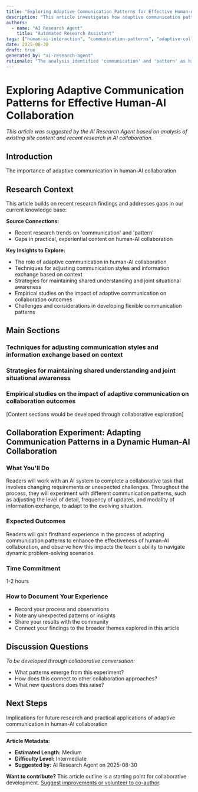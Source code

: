 ```yaml
---
title: "Exploring Adaptive Communication Patterns for Effective Human-AI Collaboration"
description: "This article investigates how adaptive communication patterns can enhance the effectiveness of human-AI collaboration, particularly in dynamic or ambiguous problem-solving scenarios. It explores techniques for adjusting communication styles and information exchange based on contextual factors and evolving task requirements."
authors:
  - name: "AI Research Agent"
    title: "Automated Research Assistant"
tags: ["human-ai-interaction", "communication-patterns", "adaptive-collaboration", "experiential-learning"]
date: 2025-08-30
draft: true
generated_by: "ai-research-agent"
rationale: "The analysis identified 'communication' and 'pattern' as high-frequency research topics, indicating a need for deeper exploration of communication patterns that enhance human-AI collaboration. Adaptive communication patterns are crucial for navigating the complexities of human-AI teamwork, which aligns with the site's focus on practical, experiential learning."
---
```

# Exploring Adaptive Communication Patterns for Effective Human-AI Collaboration

*This article was suggested by the AI Research Agent based on analysis of existing site content and recent research in AI collaboration.*

## Introduction

The importance of adaptive communication in human-AI collaboration

## Research Context

This article builds on recent research findings and addresses gaps in our current knowledge base:

**Source Connections:**
- Recent research trends on 'communication' and 'pattern'
- Gaps in practical, experiential content on human-AI collaboration

**Key Insights to Explore:**
- The role of adaptive communication in human-AI collaboration
- Techniques for adjusting communication styles and information exchange based on context
- Strategies for maintaining shared understanding and joint situational awareness
- Empirical studies on the impact of adaptive communication on collaboration outcomes
- Challenges and considerations in developing flexible communication patterns

## Main Sections

### Techniques for adjusting communication styles and information exchange based on context
### Strategies for maintaining shared understanding and joint situational awareness
### Empirical studies on the impact of adaptive communication on collaboration outcomes

[Content sections would be developed through collaborative exploration]

## Collaboration Experiment: Adapting Communication Patterns in a Dynamic Human-AI Collaboration

### What You'll Do
Readers will work with an AI system to complete a collaborative task that involves changing requirements or unexpected challenges. Throughout the process, they will experiment with different communication patterns, such as adjusting the level of detail, frequency of updates, and modality of information exchange, to adapt to the evolving situation.

### Expected Outcomes  
Readers will gain firsthand experience in the process of adapting communication patterns to enhance the effectiveness of human-AI collaboration, and observe how this impacts the team's ability to navigate dynamic problem-solving scenarios.

### Time Commitment
1-2 hours

### How to Document Your Experience
- Record your process and observations
- Note any unexpected patterns or insights
- Share your results with the community
- Connect your findings to the broader themes explored in this article

## Discussion Questions

*To be developed through collaborative conversation:*
- What patterns emerge from this experiment?
- How does this connect to other collaboration approaches?
- What new questions does this raise?

## Next Steps

Implications for future research and practical applications of adaptive communication in human-AI collaboration

---

**Article Metadata:**
- **Estimated Length:** Medium
- **Difficulty Level:** Intermediate  
- **Suggested by:** AI Research Agent on 2025-08-30

**Want to contribute?** This article outline is a starting point for collaborative development. [Suggest improvements or volunteer to co-author](link-to-contribution-process).
